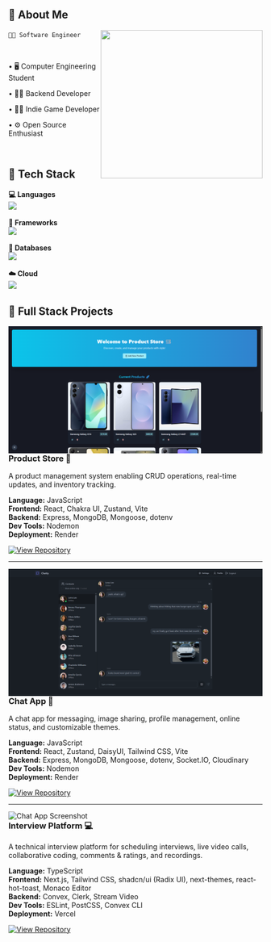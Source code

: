 ## 🙋 About Me
<img align="right" img src="https://user-images.githubusercontent.com/43209743/127231797-ef1eb850-e737-4b45-9030-1559aacf4d3f.png" width="321" height="294">
<code>👨‍💻 Software Engineer </code>
<p>‎ </p>
<p> • 🖥️ Computer Engineering Student</p>
<p> • 👨‍💻 Backend Developer</p>
<p> • 👨‍💻 Indie Game Developer</p>
<p> • ⚙️ Open Source Enthusiast</p>
<p>‎ </p>

## 🧰 Tech Stack

<p align="left">
  <b>💻 Languages</b><br>
  <img src="https://skillicons.dev/icons?i=py,cs,ts,java" />
</p>

<p align="left">
  <b>🔧 Frameworks</b><br>
  <img src="https://skillicons.dev/icons?i=react,dotnet,nestjs,spring" />
</p>

<p align="left">
  <b>🔧 Databases</b><br>
  <img src="https://skillicons.dev/icons?i=mongodb,postgres" />
</p>

<p align="left">
  <b>☁️ Cloud</b><br>
  <img src="https://skillicons.dev/icons?i=azure,aws" />
</p>

## 🧰 Full Stack Projects

<a href="https://github.com/estacioramalho/product-store">
  <img align="right" src="https://github.com/estacioramalho/product-store/raw/main/screenshots/HomePageDark.png" width="520" alt="Product Store Screenshot">
</a>

### Product Store 🛒
<p>A product management system enabling CRUD operations, real-time updates, and inventory tracking.</p>
<p>
  <strong>Language:</strong> JavaScript<br/>
  <strong>Frontend:</strong> React, Chakra UI, Zustand, Vite<br/>
  <strong>Backend:</strong> Express, MongoDB, Mongoose, dotenv<br/>
  <strong>Dev Tools:</strong> Nodemon<br/>
  <strong>Deployment:</strong> Render
</p>

[![View Repository](https://img.shields.io/badge/GitHub-View_Repository-181717?logo=github)](https://github.com/estacioramalho/product-store)

---

<a href="https://github.com/estacioramalho/chat-app">
  <img align="right" src="https://github.com/estacioramalho/chat-app/raw/main/screenshots/Chat.png" width="520" alt="Chat App Screenshot">
</a>

### Chat App 💬
<p>A chat app for messaging, image sharing, profile management, online status, and customizable themes.</p>
<p>
  <strong>Language:</strong> JavaScript<br/>
  <strong>Frontend:</strong> React, Zustand, DaisyUI, Tailwind CSS, Vite<br/>
  <strong>Backend:</strong> Express, MongoDB, Mongoose, dotenv, Socket.IO, Cloudinary<br/>
  <strong>Dev Tools:</strong> Nodemon<br/>
  <strong>Deployment:</strong> Render
</p>

[![View Repository](https://img.shields.io/badge/GitHub-View_Repository-181717?logo=github)](https://github.com/estacioramalho/chat-app)

---

<a href="https://github.com/estacioramalho/chat-app">
  <img align="right" src="https://github.com/estacioramalho/interview-platform/raw/main/screenshots/InterviewRoom.png" width="520" alt="Chat App Screenshot">
</a>

### Interview Platform 💻
<p>A technical interview platform for scheduling interviews, live video calls, collaborative coding, comments & ratings, and recordings.</p>
<p>
  <strong>Language:</strong> TypeScript<br/>
  <strong>Frontend:</strong> Next.js, Tailwind CSS, shadcn/ui (Radix UI), next-themes, react-hot-toast, Monaco Editor<br/>
  <strong>Backend:</strong> Convex, Clerk, Stream Video<br/>
  <strong>Dev Tools:</strong> ESLint, PostCSS, Convex CLI<br/>
  <strong>Deployment:</strong> Vercel
</p>

[![View Repository](https://img.shields.io/badge/GitHub-View_Repository-181717?logo=github)](https://github.com/estacioramalho/interview-platform)
